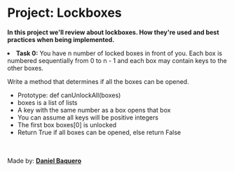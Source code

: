 <html>
<h1>Project: Lockboxes</h1>
<p><strong>In this project we'll review about lockboxes. How they're used and best practices when being implemented.</strong></p>
<body>
<li>
<strong>Task 0:</strong> You have n number of locked boxes in front of you. Each box is numbered sequentially from 0 to n - 1 and each box may contain keys to the other boxes.

Write a method that determines if all the boxes can be opened.
<ul>
<li>Prototype: def canUnlockAll(boxes)</li>
<li>boxes is a list of lists</li>
<li>A key with the same number as a box opens that box</li>
<li>You can assume all keys will be positive integers</li>
<li>The first box boxes[0] is unlocked</li>
<li>Return True if all boxes can be opened, else return False</li>
</ul>
</li>
</body>
<br>
<br>
<footer>Made by: <strong><a href="https://github.com/DanielBaquero28">Daniel Baquero</a></strong></footer>
</html>
